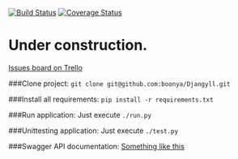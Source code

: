 [![Build Status](https://travis-ci.org/boonya/Djangyll.svg?branch=master)](https://travis-ci.org/boonya/Djangyll)
[![Coverage Status](https://coveralls.io/repos/boonya/Djangyll/badge.svg?branch=master&service=github)](https://coveralls.io/github/boonya/Djangyll?branch=master)

# Under construction.
[Issues board on Trello](https://trello.com/b/dCVPojTQ/djangyll)

###Clone project:
`git clone git@github.com:boonya/Djangyll.git`

###Install all requirements:
`pip install -r requirements.txt`

###Run application:
Just execute `./run.py`

###Unittesting application:
Just execute `./test.py`

###Swagger API documentation:
[Something like this](http://petstore.swagger.io/?url=http://localhost:5000/static/swagger-spec.json)
